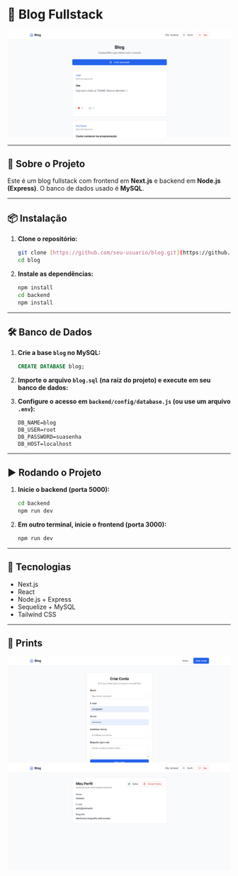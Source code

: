 # 📝 Blog Fullstack

![Preview do Blog](image.png)

---

## 🚀 Sobre o Projeto

Este é um blog fullstack com frontend em **Next.js** e backend em **Node.js (Express)**. O banco de dados usado é **MySQL**.

---

## 📦 Instalação

1.  **Clone o repositório:**

    ```bash
    git clone [https://github.com/seu-usuario/blog.git](https://github.com/VitorGirottto/blog.git)
    cd blog
    ```

2.  **Instale as dependências:**

    ```bash
    npm install
    cd backend
    npm install
    ```

---

## 🛠️ Banco de Dados

1.  **Crie a base `blog` no MySQL:**

    ```sql
    CREATE DATABASE blog;
    ```

2.  **Importe o arquivo `blog.sql` (na raiz do projeto) e execute em seu banco de dados:**



3.  **Configure o acesso em `backend/config/database.js` (ou use um arquivo `.env`):**

    ```env
    DB_NAME=blog
    DB_USER=root
    DB_PASSWORD=suasenha
    DB_HOST=localhost
    ```

---

## ▶️ Rodando o Projeto

1.  **Inicie o backend (porta 5000):**

    ```bash
    cd backend
    npm run dev
    ```

2.  **Em outro terminal, inicie o frontend (porta 3000):**

    ```bash
    npm run dev
    ```

---

## 🧪 Tecnologias

* Next.js
* React
* Node.js + Express
* Sequelize + MySQL
* Tailwind CSS

---

## 📸 Prints

![](image2.png)
![](image3.png)
